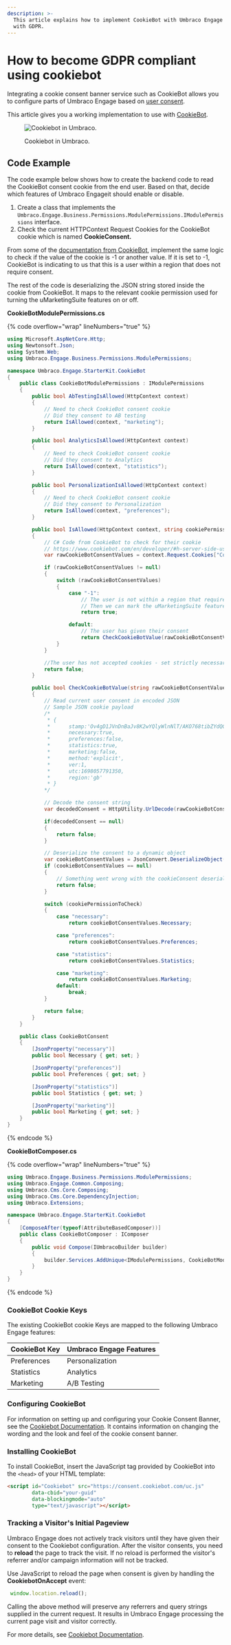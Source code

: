 ```yaml
---
description: >-
  This article explains how to implement CookieBot with Umbraco Engage to comply
  with GDPR.
---
```


# How to become GDPR compliant using cookiebot

Integrating a cookie consent banner service such as CookieBot allows you to configure parts of Umbraco Engage based on [user consent](../../../../the-umarketingsuite-broad-overview/the-umarketingsuite-cookie/module-permissions/).

This article gives you a working implementation to use with [CookieBot](https://www.cookiebot.com/).

<figure><img src="../../.gitbook/assets/image (7) (3).png" alt="Cookiebot in Umbraco."><figcaption><p>Cookiebot in Umbraco.</p></figcaption></figure>

## Code Example

The code example below shows how to create the backend code to read the CookieBot consent cookie from the end user. Based on that, decide which features of Umbraco Engageit should enable or disable.

1. Create a class that implements the `Umbraco.Engage.Business.Permissions.ModulePermissions.IModulePermissions` interface.
2. Check the current HTTPContext Request Cookies for the CookieBot cookie which is named **CookieConsent.**

From some of the [documentation from CookieBot](https://www.cookiebot.com/en/developer/), implement the same logic to check if the value of the cookie is -1 or another value. If it is set to -1, CookieBot is indicating to us that this is a user within a region that does not require consent.

The rest of the code is deserializing the JSON string stored inside the cookie from CookieBot. It maps to the relevant cookie permission used for turning the uMarketingSuite features on or off.

**CookieBotModulePermissions.cs**

{% code overflow="wrap" lineNumbers="true" %}
```cs
using Microsoft.AspNetCore.Http;
using Newtonsoft.Json;
using System.Web;
using Umbraco.Engage.Business.Permissions.ModulePermissions;

namespace Umbraco.Engage.StarterKit.CookieBot
{
    public class CookieBotModulePermissions : IModulePermissions
    {
        public bool AbTestingIsAllowed(HttpContext context)
        {
            // Need to check CookieBot consent cookie
            // Did they consent to AB testing
            return IsAllowed(context, "marketing");
        }

        public bool AnalyticsIsAllowed(HttpContext context)
        {
            // Need to check CookieBot consent cookie
            // Did they consent to Analytics
            return IsAllowed(context, "statistics");
        }

        public bool PersonalizationIsAllowed(HttpContext context)
        {
            // Need to check CookieBot consent cookie
            // Did they consent to Personalization
            return IsAllowed(context, "preferences");
        }

        public bool IsAllowed(HttpContext context, string cookiePermission)
        {
            // C# Code from CookieBot to check for their cookie
            // https://www.cookiebot.com/en/developer/#h-server-side-usage
            var rawCookieBotConsentValues = context.Request.Cookies["CookieConsent"];

            if (rawCookieBotConsentValues != null)
            {
                switch (rawCookieBotConsentValues)
                {
                    case "-1":
                        // The user is not within a region that requires consent - all cookies are accepted
                        // Then we can mark the uMarketingSuite features as allowed
                        return true;

                    default:
                        // The user has given their consent
                        return CheckCookieBotValue(rawCookieBotConsentValues, cookiePermission);
                }
            }

            //The user has not accepted cookies - set strictly necessary cookies only 
            return false;
        }

        public bool CheckCookieBotValue(string rawCookieBotConsentValues, string cookiePermissionToCheck)
        {
            // Read current user consent in encoded JSON
            // Sample JSON cookie payload
            /*
             * {
             *      stamp:'Ov4gD1JVnDnBaJv8K2wYQlyWlnNlT/AKO768tibZYdQGNj/EolraLw==',
             *      necessary:true,
             *      preferences:false,
             *      statistics:true,
             *      marketing:false,
             *      method:'explicit',
             *      ver:1,
             *      utc:1698057791350,
             *      region:'gb'
             * }
            */

            // Decode the consent string
            var decodedConsent = HttpUtility.UrlDecode(rawCookieBotConsentValues);

            if(decodedConsent == null)
            {
                return false;
            }

            // Deserialize the consent to a dynamic object
            var cookieBotConsentValues = JsonConvert.DeserializeObject(decodedConsent);
            if (cookieBotConsentValues == null)
            {
                // Something went wrong with the cookieConsent deserialization
                return false;
            }

            switch (cookiePermissionToCheck)
            {
                case "necessary":
                    return cookieBotConsentValues.Necessary;

                case "preferences":
                    return cookieBotConsentValues.Preferences;

                case "statistics":
                    return cookieBotConsentValues.Statistics;

                case "marketing":
                    return cookieBotConsentValues.Marketing;
                default:
                    break;
            }

            return false;
        }
    }

    public class CookieBotConsent
    {
        [JsonProperty("necessary")]
        public bool Necessary { get; set; }

        [JsonProperty("preferences")]
        public bool Preferences { get; set; }

        [JsonProperty("statistics")]
        public bool Statistics { get; set; }

        [JsonProperty("marketing")]
        public bool Marketing { get; set; }
    }
}
```
{% endcode %}

**CookieBotComposer.cs**

{% code overflow="wrap" lineNumbers="true" %}
```cs
using Umbraco.Engage.Business.Permissions.ModulePermissions;
using Umbraco.Engage.Common.Composing;
using Umbraco.Cms.Core.Composing;
using Umbraco.Cms.Core.DependencyInjection;
using Umbraco.Extensions;

namespace Umbraco.Engage.StarterKit.CookieBot
{
    [ComposeAfter(typeof(AttributeBasedComposer))]
    public class CookieBotComposer : IComposer
    {
        public void Compose(IUmbracoBuilder builder)
        {
            builder.Services.AddUnique<IModulePermissions, CookieBotModulePermissions>();
        }
    }
}
```
{% endcode %}

### CookieBot Cookie Keys

The existing CookieBot cookie Keys are mapped to the following Umbraco Engage features:

| **CookieBot Key** | **Umbraco Engage  Features** |
| ----------------- | ---------------------------- |
| Preferences       | Personalization              |
| Statistics        | Analytics                    |
| Marketing         | A/B Testing                  |

### Configuring CookieBot

For information on setting up and configuring your Cookie Consent Banner, see the [Cookiebot Documentation](https://www.cookiebot.com/en/developer/). It contains information on changing the wording and the look and feel of the cookie consent banner.

### Installing CookieBot

To install CookieBot, insert the JavaScript tag provided by CookieBot into the `<head>` of your HTML template:

```html
<script id="Cookiebot" src="https://consent.cookiebot.com/uc.js" 
        data-cbid="your-guid" 
        data-blockingmode="auto" 
        type="text/javascript"></script>
```

### Tracking a Visitor's Initial Pageview

Umbraco Engage does not actively track visitors until they have given their consent to the Cookiebot configuration. After the visitor consents, you need to **reload** the page to track the visit. If no reload is performed the visitor's referrer and/or campaign information will not be tracked.

Use JavaScript to reload the page when consent is given by handling the **CookiebotOnAccept** event:

```js
 window.location.reload();
```

Calling the above method will preserve any referrers and query strings supplied in the current request. It results in Umbraco Engage processing the current page visit and visitor correctly.

For more details, see [Cookiebot Documentation](https://www.cookiebot.com/en/developer/#h-event-handling).
